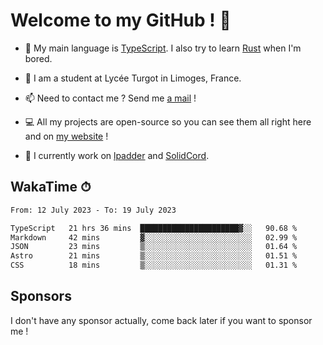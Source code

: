 # Welcome to my GitHub ! 🌃

- 🔭 My main language is [TypeScript](https://www.typescriptlang.org/). I also try to learn [Rust](https://www.rust-lang.org/) when I'm bored. 

- 🌱 I am a student at Lycée Turgot in Limoges, France.

- 📫 Need to contact me ? Send me <a href="mailto:mikkel@milescode.dev">a mail</a> !

- 💻 All my projects are open-source so you can see them all right here and on <a href="https://www.vexcited.ml">my website</a> !

- 👀 I currently work on [lpadder](https://github.com/Vexcited/lpadder) and [SolidCord](https://github.com/Vexcited/SolidCord).

## WakaTime ⏱

<!--START_SECTION:waka-->

```txt
From: 12 July 2023 - To: 19 July 2023

TypeScript   21 hrs 36 mins  ██████████████████████▓░░   90.68 %
Markdown     42 mins         ▓░░░░░░░░░░░░░░░░░░░░░░░░   02.99 %
JSON         23 mins         ▒░░░░░░░░░░░░░░░░░░░░░░░░   01.64 %
Astro        21 mins         ▒░░░░░░░░░░░░░░░░░░░░░░░░   01.51 %
CSS          18 mins         ▒░░░░░░░░░░░░░░░░░░░░░░░░   01.31 %
```

<!--END_SECTION:waka-->

## Sponsors

I don't have any sponsor actually, come back later if you want to sponsor me !
